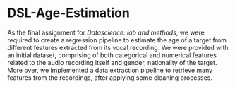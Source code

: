# DSL-Age-Estimation

As the final assignment for _Datascience: lab and methods_, we were required to create a regression pipeline to estimate the age of a target from different features extracted from its vocal recording. We were provided with an initial dataset, comprising of both categorical and numerical features related to the audio recording itself and gender, nationality of the target. More over, we implemented a data extraction pipeline to retrieve many features from the recordings, after applying some cleaning processes.
